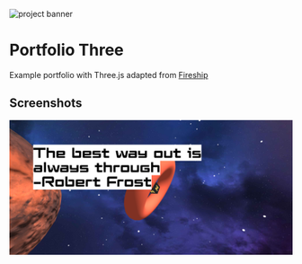 ![project banner](https://project-banner.phamn23.repl.co/?title=Portfolio+Three&description=Example+portfolio+with+Three.js&stack=html%2Ccss%2Cjs)

# Portfolio Three
Example portfolio with Three.js adapted from [Fireship](https://www.youtube.com/watch?v=Q7AOvWpIVHU&ab_channel=Fireship)

## Screenshots
![](screenshots/2022-02-06-05-31-18.png)